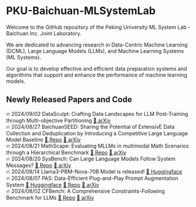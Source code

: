 #  PKU-Baichuan-MLSystemLab 
Welcome to the GitHub repository of the Peking University ML System Lab - Baichuan Inc. Joint Laboratory.

We are dedicated to advancing research in Data-Centric Machine Learning (DCML), Large Language Models (LLMs), and Machine Learning Systems (ML Systems). 

Our goal is to develop effective and efficient data preparation systems and algorithms that support and enhance the performance of machine learning models.

## Newly Released Papers and Code
🔥 2024/09/02  DataSculpt: Crafting Data Landscapes for LLM Post-Training through Multi-objective Partitioning [🌲 arXiv](https://arxiv.org/abs/2409.00997v1)   
🔥 2024/08/27  BaichuanSEED: Sharing the Potential of ExtensivE Data Collection and Deduplication by Introducing a Competitive Large Language Model Baseline [🌴 Repo](https://baichuanseed.github.io/) [🌲 arXiv](https://arxiv.org/abs/2408.15079)   
🔥 2024/08/21  MathScape: Evaluating MLLMs in multimodal Math Scenarios through a Hierarchical Benchmark [🌴 Repo](https://github.com/PKU-Baichuan-MLSystemLab/MathScape) [🌲 arXiv](https://arxiv.org/abs/2408.07543)     
🔥 2024/08/20  SysBench: Can Large Language Models Follow System Messages?  [🌴 Repo](https://github.com/PKU-Baichuan-MLSystemLab/SysBench) [🌲 arXiv](https://arxiv.org/abs/2408.10943)   
🔥 2024/08/14  Llama3-PBM-Nova-70B Model is released! [🤗 Huggingface](https://huggingface.co/PKU-Baichuan-MLSystemLab/Llama3-PBM-Nova-70B)  
🔥 2024/08/07  PAS: Data-Efficient Plug-and-Play Prompt Augmentation System  [🤗 Huggingface](https://huggingface.co/PKU-Baichuan-MLSystemLab/PAS-7B) [🌴 Repo](https://github.com/PKU-Baichuan-MLSystemLab/PAS) [🌲 arXiv](https://arxiv.org/abs/2407.06027)  
🔥 2024/08/02  CFBench: A Comprehensive Constraints-Following Benchmark for LLMs [🌴 Repo](https://github.com/PKU-Baichuan-MLSystemLab/CFBench) [🌲 arXiv](https://arxiv.org/abs/2408.01122)  

<!--

**Here are some ideas to get you started:**

🙋‍♀️ A short introduction - what is your organization all about?
🌈 Contribution guidelines - how can the community get involved?
👩‍💻 Useful resources - where can the community find your docs? Is there anything else the community should know?
🍿 Fun facts - what does your team eat for breakfast?
🧙 Remember, you can do mighty things with the power of [Markdown](https://docs.github.com/github/writing-on-github/getting-started-with-writing-and-formatting-on-github/basic-writing-and-formatting-syntax)
-->
